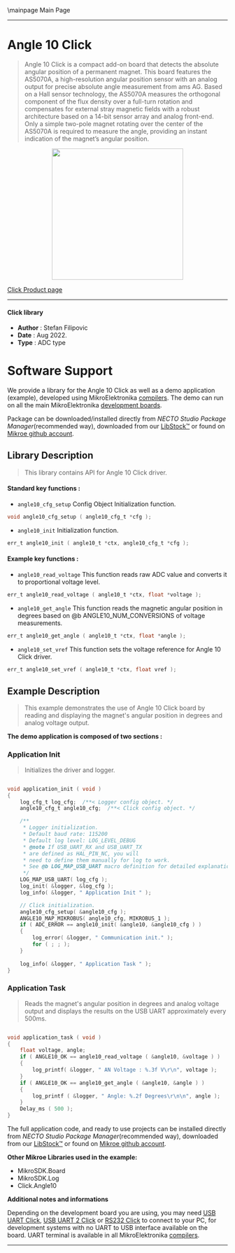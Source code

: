\mainpage Main Page

---
# Angle 10 Click

> Angle 10 Click is a compact add-on board that detects the absolute angular position of a permanent magnet. 
> This board features the AS5070A, a high-resolution angular position sensor with an analog output for precise absolute angle measurement from ams AG. 
> Based on a Hall sensor technology, the AS5070A measures the orthogonal component of the flux density over a full-turn rotation and compensates 
> for external stray magnetic fields with a robust architecture based on a 14-bit sensor array and analog front-end. 
> Only a simple two-pole magnet rotating over the center of the AS5070A is required to measure the angle, 
> providing an instant indication of the magnet’s angular position.

<p align="center">
  <img src="https://download.mikroe.com/images/click_for_ide/angle10_click.png" height=300px>
</p>

[Click Product page](https://www.mikroe.com/angle-10-click)

---


#### Click library

- **Author**        : Stefan Filipovic
- **Date**          : Aug 2022.
- **Type**          : ADC type


# Software Support

We provide a library for the Angle 10 Click
as well as a demo application (example), developed using MikroElektronika
[compilers](https://www.mikroe.com/necto-studio).
The demo can run on all the main MikroElektronika [development boards](https://www.mikroe.com/development-boards).

Package can be downloaded/installed directly from *NECTO Studio Package Manager*(recommended way), downloaded from our [LibStock&trade;](https://libstock.mikroe.com) or found on [Mikroe github account](https://github.com/MikroElektronika/mikrosdk_click_v2/tree/master/clicks).

## Library Description

> This library contains API for Angle 10 Click driver.

#### Standard key functions :

- `angle10_cfg_setup` Config Object Initialization function.
```c
void angle10_cfg_setup ( angle10_cfg_t *cfg );
```

- `angle10_init` Initialization function.
```c
err_t angle10_init ( angle10_t *ctx, angle10_cfg_t *cfg );
```

#### Example key functions :

- `angle10_read_voltage` This function reads raw ADC value and converts it to proportional voltage level.
```c
err_t angle10_read_voltage ( angle10_t *ctx, float *voltage );
```

- `angle10_get_angle` This function reads the magnetic angular position in degrees based on @b ANGLE10_NUM_CONVERSIONS of voltage measurements.
```c
err_t angle10_get_angle ( angle10_t *ctx, float *angle );
```

- `angle10_set_vref` This function sets the voltage reference for Angle 10 Click driver.
```c
err_t angle10_set_vref ( angle10_t *ctx, float vref );
```

## Example Description

> This example demonstrates the use of Angle 10 Click board by reading and displaying the magnet's angular position in degrees and analog voltage output.

**The demo application is composed of two sections :**

### Application Init

> Initializes the driver and logger.

```c

void application_init ( void )
{
    log_cfg_t log_cfg;  /**< Logger config object. */
    angle10_cfg_t angle10_cfg;  /**< Click config object. */

    /** 
     * Logger initialization.
     * Default baud rate: 115200
     * Default log level: LOG_LEVEL_DEBUG
     * @note If USB_UART_RX and USB_UART_TX 
     * are defined as HAL_PIN_NC, you will 
     * need to define them manually for log to work. 
     * See @b LOG_MAP_USB_UART macro definition for detailed explanation.
     */
    LOG_MAP_USB_UART( log_cfg );
    log_init( &logger, &log_cfg );
    log_info( &logger, " Application Init " );

    // Click initialization.
    angle10_cfg_setup( &angle10_cfg );
    ANGLE10_MAP_MIKROBUS( angle10_cfg, MIKROBUS_1 );
    if ( ADC_ERROR == angle10_init( &angle10, &angle10_cfg ) )
    {
        log_error( &logger, " Communication init." );
        for ( ; ; );
    }
    
    log_info( &logger, " Application Task " );
}

```

### Application Task

> Reads the magnet's angular position in degrees and analog voltage output and displays the results on the USB UART approximately every 500ms.

```c

void application_task ( void )
{
    float voltage, angle;
    if ( ANGLE10_OK == angle10_read_voltage ( &angle10, &voltage ) ) 
    {
        log_printf( &logger, " AN Voltage : %.3f V\r\n", voltage );
    }
    if ( ANGLE10_OK == angle10_get_angle ( &angle10, &angle ) )
    {
        log_printf ( &logger, " Angle: %.2f Degrees\r\n\n", angle );
    }
    Delay_ms ( 500 );
}

```

The full application code, and ready to use projects can be installed directly from *NECTO Studio Package Manager*(recommended way), downloaded from our [LibStock&trade;](https://libstock.mikroe.com) or found on [Mikroe github account](https://github.com/MikroElektronika/mikrosdk_click_v2/tree/master/clicks).

**Other Mikroe Libraries used in the example:**

- MikroSDK.Board
- MikroSDK.Log
- Click.Angle10

**Additional notes and informations**

Depending on the development board you are using, you may need
[USB UART Click](https://www.mikroe.com/usb-uart-click),
[USB UART 2 Click](https://www.mikroe.com/usb-uart-2-click) or
[RS232 Click](https://www.mikroe.com/rs232-click) to connect to your PC, for
development systems with no UART to USB interface available on the board. UART
terminal is available in all MikroElektronika
[compilers](https://shop.mikroe.com/compilers).

---
